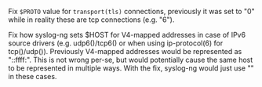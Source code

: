 Fix `$PROTO` value for `transport(tls)` connections, previously it was set
to "0" while in reality these are tcp connections (e.g. "6").

Fix how syslog-ng sets $HOST for V4-mapped addresses in case of IPv6 source
drivers (e.g. udp6()/tcp6() or when using ip-protocol(6) for tcp()/udp()).
Previously V4-mapped addresses would be represented as
"::ffff:<ipv4 address>". This is not wrong per-se, but would potentially
cause the same host to be represented in multiple ways. With the fix,
syslog-ng would just use "<ipv4 address>" in these cases.
